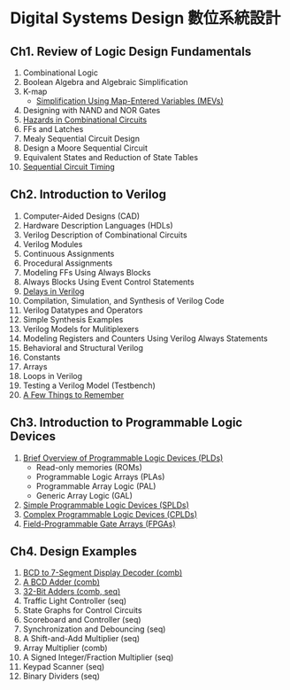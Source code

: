 # Digital Systems Design 數位系統設計

## Ch1. Review of Logic Design Fundamentals
1. Combinational Logic
2. Boolean Algebra and Algebraic Simplification
3. K-map
    - [Simplification Using Map-Entered Variables (MEVs)][1.3]
4. Designing with NAND and NOR Gates
5. [Hazards in Combinational Circuits][1.5]
6. FFs and Latches
7. Mealy Sequential Circuit Design
8. Design a Moore Sequential Circuit
9. Equivalent States and Reduction of State Tables
10. [Sequential Circuit Timing][1.10]

[1.3]: Ch1/1.03K-MapsAndMEVs.pdf
[1.5]: Ch1/1.05HazardsInCombCkts.pdf
[1.10]: Ch1/1.10SeqCktTiming.pdf

## Ch2. Introduction to Verilog
1. Computer-Aided Designs (CAD)
2. Hardware Description Languages (HDLs)
3. Verilog Description of Combinational Circuits
4. Verilog Modules
5. Continuous Assignments
6. Procedural Assignments
7. Modeling FFs Using Always Blocks
8. Always Blocks Using Event Control Statements
9. [Delays in Verilog][2.9]
10. Compilation, Simulation, and Synthesis of Verilog Code
11. Verilog Datatypes and Operators
12. Simple Synthesis Examples
13. Verilog Models for Mulitiplexers
14. Modeling Registers and Counters Using Verilog Always Statements
15. Behavioral and Structural Verilog
16. Constants
17. Arrays
18. Loops in Verilog
19. Testing a Verilog Model (Testbench)
20. [A Few Things to Remember][2.20]

[2.9]: Ch2/2.09Delays.pdf
[2.20]: Ch2/2.20VerilogTips.pdf

## Ch3. Introduction to Programmable Logic Devices
1. [Brief Overview of Programmable Logic Devices (PLDs)][3.1]
    - Read-only memories (ROMs)
    - Programmable Logic Arrays (PLAs)
    - Programmable Array Logic (PAL)
    - Generic Array Logic (GAL)
2. [Simple Programmable Logic Devices (SPLDs)][3.2]
3. [Complex Programmable Logic Devices (CPLDs)][3.3]
4. [Field-Programmable Gate Arrays (FPGAs)][3.4]

[3.1]: Ch3/3.01PLDsOverview.pdf
[3.2]: Ch3/3.02SPLDs.pdf
[3.3]: Ch3/3.03CPLDs.pdf
[3.4]: Ch3/3.04FPGAs.pdf

## Ch4. Design Examples
1. [BCD to 7-Segment Display Decoder (comb)][4.1]
2. [A BCD Adder (comb)][4.2]
3. [32-Bit Adders (comb, seq)][4.3]
4. Traffic Light Controller (seq)
5. State Graphs for Control Circuits
6. Scoreboard and Controller (seq)
7. Synchronization and Debouncing (seq)
8. A Shift-and-Add Multiplier (seq)
9. Array Multiplier (comb)
10. A Signed Integer/Fraction Multiplier (seq)
11. Keypad Scanner (seq)
12. Binary Dividers (seq)

[4.1]: Ch4/01.BCDTo7Seg/
[4.2]: Ch4/02.BCDAdder/
[4.3]: Ch4/03.32BitCLA/